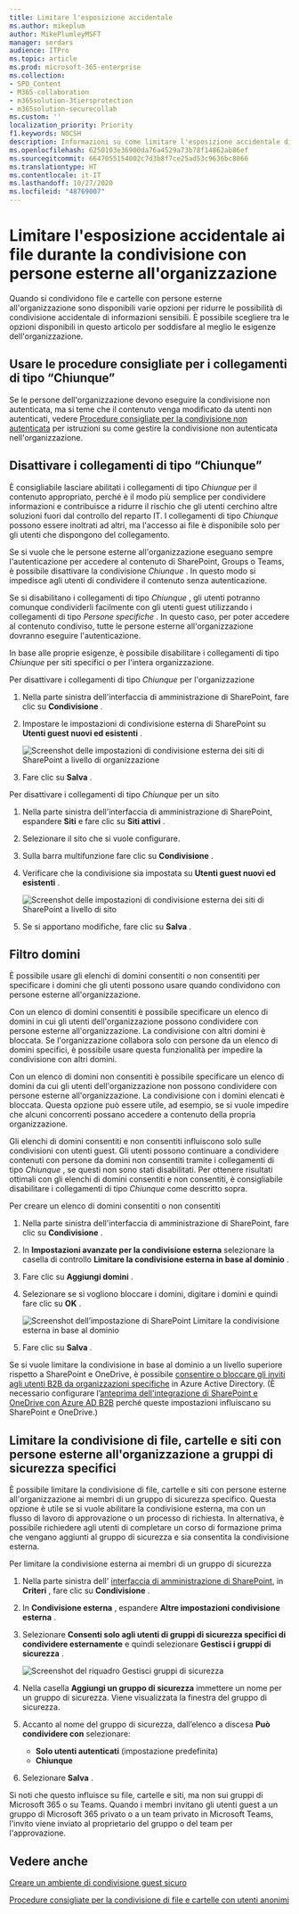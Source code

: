 ```yaml
---
title: Limitare l'esposizione accidentale
ms.author: mikeplum
author: MikePlumleyMSFT
manager: serdars
audience: ITPro
ms.topic: article
ms.prod: microsoft-365-enterprise
ms.collection:
- SPO_Content
- M365-collaboration
- m365solution-3tiersprotection
- m365solution-securecollab
ms.custom: ''
localization_priority: Priority
f1.keywords: NOCSH
description: Informazioni su come limitare l'esposizione accidentale di informazioni quando si condividono file con persone esterne all'organizzazione.
ms.openlocfilehash: 6250103e36900da76a4529a73b78f14862ab86ef
ms.sourcegitcommit: 6647055154002c7d3b8f7ce25ad53c9636bc8066
ms.translationtype: HT
ms.contentlocale: it-IT
ms.lasthandoff: 10/27/2020
ms.locfileid: "48769007"
---
```

# <a name="limit-accidental-exposure-to-files-when-sharing-with-people-outside-your-organization"></a>Limitare l'esposizione accidentale ai file durante la condivisione con persone esterne all'organizzazione

Quando si condividono file e cartelle con persone esterne all'organizzazione sono disponibili varie opzioni per ridurre le possibilità di condivisione accidentale di informazioni sensibili. È possibile scegliere tra le opzioni disponibili in questo articolo per soddisfare al meglio le esigenze dell'organizzazione.

## <a name="use-best-practices-for-anyone-links"></a>Usare le procedure consigliate per i collegamenti di tipo “Chiunque”

Se le persone dell'organizzazione devono eseguire la condivisione non autenticata, ma si teme che il contenuto venga modificato da utenti non autenticati, vedere [Procedure consigliate per la condivisione non autenticata](best-practices-anonymous-sharing.md) per istruzioni su come gestire la condivisione non autenticata nell'organizzazione.

## <a name="turn-off-anyone-links"></a>Disattivare i collegamenti di tipo “Chiunque”

È consigliabile lasciare abilitati i collegamenti di tipo *Chiunque* per il contenuto appropriato, perché è il modo più semplice per condividere informazioni e contribuisce a ridurre il rischio che gli utenti cerchino altre soluzioni fuori dal controllo del reparto IT. I collegamenti di tipo *Chiunque* possono essere inoltrati ad altri, ma l'accesso ai file è disponibile solo per gli utenti che dispongono del collegamento.

Se si vuole che le persone esterne all'organizzazione eseguano sempre l'autenticazione per accedere al contenuto di SharePoint, Groups o Teams, è possibile disattivare la condivisione *Chiunque* . In questo modo si impedisce agli utenti di condividere il contenuto senza autenticazione.

Se si disabilitano i collegamenti di tipo *Chiunque* , gli utenti potranno comunque condividerli facilmente con gli utenti guest utilizzando i collegamenti di tipo *Persone specifiche* . In questo caso, per poter accedere al contenuto condiviso, tutte le persone esterne all'organizzazione dovranno eseguire l'autenticazione.

In base alle proprie esigenze, è possibile disabilitare i collegamenti di tipo *Chiunque* per siti specifici o per l'intera organizzazione.

Per disattivare i collegamenti di tipo *Chiunque* per l'organizzazione
1. Nella parte sinistra dell'interfaccia di amministrazione di SharePoint, fare clic su **Condivisione** .
2. Impostare le impostazioni di condivisione esterna di SharePoint su **Utenti guest nuovi ed esistenti** .

   ![Screenshot delle impostazioni di condivisione esterna dei siti di SharePoint a livello di organizzazione](../media/sharepoint-organization-external-sharing-controls-new-users.png)

3. Fare clic su **Salva** .

Per disattivare i collegamenti di tipo *Chiunque* per un sito
1. Nella parte sinistra dell'interfaccia di amministrazione di SharePoint, espandere **Siti** e fare clic su **Siti attivi** .
2. Selezionare il sito che si vuole configurare.
3. Sulla barra multifunzione fare clic su **Condivisione** .
4. Verificare che la condivisione sia impostata su **Utenti guest nuovi ed esistenti** .

   ![Screenshot delle impostazioni di condivisione esterna dei siti di SharePoint a livello di sito](../media/sharepoint-site-external-sharing-settings.png)

5. Se si apportano modifiche, fare clic su **Salva** .

## <a name="domain-filtering"></a>Filtro domini

È possibile usare gli elenchi di domini consentiti o non consentiti per specificare i domini che gli utenti possono usare quando condividono con persone esterne all'organizzazione.

Con un elenco di domini consentiti è possibile specificare un elenco di domini in cui gli utenti dell'organizzazione possono condividere con persone esterne all'organizzazione. La condivisione con altri domini è bloccata. Se l'organizzazione collabora solo con persone da un elenco di domini specifici, è possibile usare questa funzionalità per impedire la condivisione con altri domini.

Con un elenco di domini non consentiti è possibile specificare un elenco di domini da cui gli utenti dell'organizzazione non possono condividere con persone esterne all'organizzazione. La condivisione con i domini elencati è bloccata. Questa opzione può essere utile, ad esempio, se si vuole impedire che alcuni concorrenti possano accedere a contenuto della propria organizzazione.

Gli elenchi di domini consentiti e non consentiti influiscono solo sulle condivisioni con utenti guest. Gli utenti possono continuare a condividere contenuti con persone da domini non consentiti tramite i collegamenti di tipo *Chiunque* , se questi non sono stati disabilitati. Per ottenere risultati ottimali con gli elenchi di domini consentiti e non consentiti, è consigliabile disabilitare i collegamenti di tipo *Chiunque* come descritto sopra.

Per creare un elenco di domini consentiti o non consentiti
1. Nella parte sinistra dell'interfaccia di amministrazione di SharePoint, fare clic su **Condivisione** .
2. In **Impostazioni avanzate per la condivisione esterna** selezionare la casella di controllo **Limitare la condivisione esterna in base al dominio** .
3. Fare clic su **Aggiungi domini** .
4. Selezionare se si vogliono bloccare i domini, digitare i domini e quindi fare clic su **OK** .

   ![Screenshot dell’impostazione di SharePoint Limitare la condivisione esterna in base al dominio](../media/sharepoint-sharing-block-domain.png)

5. Fare clic su **Salva** .

Se si vuole limitare la condivisione in base al dominio a un livello superiore rispetto a SharePoint e OneDrive, è possibile [consentire o bloccare gli inviti agli utenti B2B da organizzazioni specifiche](https://docs.microsoft.com/azure/active-directory/b2b/allow-deny-list) in Azure Active Directory. (È necessario configurare l’[anteprima dell'integrazione di SharePoint e OneDrive con Azure AD B2B](https://docs.microsoft.com/sharepoint/sharepoint-azureb2b-integration-preview) perché queste impostazioni influiscano su SharePoint e OneDrive.)

## <a name="limit-sharing-of-files-folders-and-sites-with-people-outside-your-organization-to-specified-security-groups"></a>Limitare la condivisione di file, cartelle e siti con persone esterne all'organizzazione a gruppi di sicurezza specifici

È possibile limitare la condivisione di file, cartelle e siti con persone esterne all'organizzazione ai membri di un gruppo di sicurezza specifico. Questa opzione è utile se si vuole abilitare la condivisione esterna, ma con un flusso di lavoro di approvazione o un processo di richiesta. In alternativa, è possibile richiedere agli utenti di completare un corso di formazione prima che vengano aggiunti al gruppo di sicurezza e sia consentita la condivisione esterna.

Per limitare la condivisione esterna ai membri di un gruppo di sicurezza
1. Nella parte sinistra dell' [interfaccia di amministrazione di SharePoint](https://admin.microsoft.com/sharepoint), in **Criteri** , fare clic su **Condivisione** .
2. In **Condivisione esterna** , espandere **Altre impostazioni condivisione esterna** .

3. Selezionare **Consenti solo agli utenti di gruppi di sicurezza specifici di condividere esternamente** e quindi selezionare **Gestisci i gruppi di sicurezza** .

    ![Screenshot del riquadro Gestisci gruppi di sicurezza](https://docs.microsoft.com/sharepoint/sharepointonline/media/manage-security-groups.png)

4. Nella casella **Aggiungi un gruppo di sicurezza** immettere un nome per un gruppo di sicurezza. Viene visualizzata la finestra del gruppo di sicurezza.

5. Accanto al nome del gruppo di sicurezza, dall’elenco a discesa **Può condividere con** selezionare:

    - **Solo utenti autenticati** (impostazione predefinita)
    - **Chiunque**

6. Selezionare **Salva** .

Si noti che questo influisce su file, cartelle e siti, ma non sui gruppi di Microsoft 365 o su Teams. Quando i membri invitano gli utenti guest a un gruppo di Microsoft 365 privato o a un team privato in Microsoft Teams, l'invito viene inviato al proprietario del gruppo o del team per l'approvazione.

## <a name="see-also"></a>Vedere anche

[Creare un ambiente di condivisione guest sicuro](create-secure-guest-sharing-environment.md)

[Procedure consigliate per la condivisione di file e cartelle con utenti anonimi](best-practices-anonymous-sharing.md)